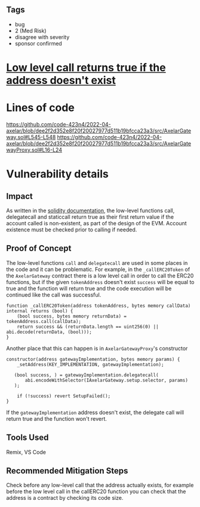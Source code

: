 ## Tags

- bug
- 2 (Med Risk)
- disagree with severity
- sponsor confirmed

# [Low level call returns true if the address doesn't exist](https://github.com/code-423n4/2022-04-axelar-findings/issues/11) 

# Lines of code

https://github.com/code-423n4/2022-04-axelar/blob/dee2f2d352e8f20f20027977d511b19bfcca23a3/src/AxelarGateway.sol#L545-L548
https://github.com/code-423n4/2022-04-axelar/blob/dee2f2d352e8f20f20027977d511b19bfcca23a3/src/AxelarGatewayProxy.sol#L16-L24


# Vulnerability details

## Impact
As written in the [solidity documentation](https://docs.soliditylang.org/en/develop/control-structures.html#error-handling-assert-require-revert-and-exceptions), the low-level functions call, delegatecall and staticcall return true as their first return value if the account called is non-existent, as part of the design of the EVM. Account existence must be checked prior to calling if needed. 

## Proof of Concept
The low-level functions `call` and `delegatecall` are used in some places in the code and it can be problematic. For example, in the `_callERC20Token` of the `AxelarGateway` contract there is a low level call in order to call the ERC20 functions, but if the given `tokenAddress` doesn't exist `success` will be equal to true and the function will return true and the code execution will be continued like the call was successful. 
```sol
function _callERC20Token(address tokenAddress, bytes memory callData) internal returns (bool) {
    (bool success, bytes memory returnData) = tokenAddress.call(callData);
    return success && (returnData.length == uint256(0) || abi.decode(returnData, (bool)));
}
```
Another place that this can happen is in `AxelarGatewayProxy`'s constructor
```sol
constructor(address gatewayImplementation, bytes memory params) {
    _setAddress(KEY_IMPLEMENTATION, gatewayImplementation);

   (bool success, ) = gatewayImplementation.delegatecall(
       abi.encodeWithSelector(IAxelarGateway.setup.selector, params)
   );

    if (!success) revert SetupFailed();
}
```
If the `gatewayImplementation` address doesn't exist, the delegate call will return true and the function won't revert.

## Tools Used
Remix, VS Code

## Recommended Mitigation Steps
Check before any low-level call that the address actually exists, for example before the low level call in the callERC20 function you can check that the address is a contract by checking its code size.

